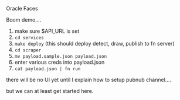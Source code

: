 Oracle Faces

Boom demo....


1.  make sure $API_URL is set
2. `cd services`
3. `make deploy` (this should deploy detect, draw, publish to fn server)
4. `cd scraper`
5. `mv payload.sample.json payload.json` 
6. enter various creds into payload.json
7. `cat payload.json | fn run`

there will be no UI yet until I explain how to setup pubnub channel....

but we can at least get started here.
